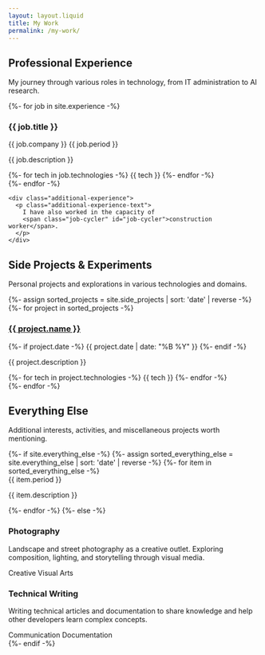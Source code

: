 ```yaml
---
layout: layout.liquid
title: My Work
permalink: /my-work/
---
```


<div class="work-container">
  <div class="work-section work-experience">
    <h2>Professional Experience</h2>
    <p>My journey through various roles in technology, from IT administration to AI research.</p>
    <div class="experience-list">
      {%- for job in site.experience -%}
      <div class="experience-item">
        <div class="experience-header">
          <h3 class="job-title">{{ job.title }}</h3>
          <div class="job-meta">
            <span class="company">{{ job.company }}</span>
            <span class="period">{{ job.period }}</span>
          </div>
        </div>
        <p class="job-description">{{ job.description }}</p>
        <div class="technologies">
          {%- for tech in job.technologies -%}
          <span class="tech-tag">{{ tech }}</span>
          {%- endfor -%}
        </div>
      </div>
      {%- endfor -%}
    </div>
    
    <div class="additional-experience">
      <p class="additional-experience-text">
        I have also worked in the capacity of 
        <span class="job-cycler" id="job-cycler">construction worker</span>.
      </p>
    </div>
  </div>

  <div class="work-divider"></div>

  <div class="work-section work-projects">
    <h2>Side Projects & Experiments</h2>
    <p>Personal projects and explorations in various technologies and domains.</p>
    <div class="side-projects-grid">
      {%- assign sorted_projects = site.side_projects | sort: 'date' | reverse -%}
      {%- for project in sorted_projects -%}
      <div class="side-project-card">
        <div class="project-header">
          <h3 class="project-title">
            <a href="{{ project.url }}" target="_blank" rel="noopener noreferrer">{{ project.name }}</a>
          </h3>
          {%- if project.date -%}
          <span class="project-date">{{ project.date | date: "%B %Y" }}</span>
          {%- endif -%}
        </div>
        <p class="project-description">{{ project.description }}</p>
        <div class="technologies">
          {%- for tech in project.technologies -%}
          <span class="tech-tag">{{ tech }}</span>
          {%- endfor -%}
        </div>
      </div>
      {%- endfor -%}
    </div>
  </div>

  <div class="work-divider"></div>

  <div class="work-section work-everything-else">
    <h2>Everything Else</h2>
    <p>Additional interests, activities, and miscellaneous projects worth mentioning.</p>
    <div class="everything-else-grid">
      {%- if site.everything_else -%}
      {%- assign sorted_everything_else = site.everything_else | sort: 'date' | reverse -%}
      {%- for item in sorted_everything_else -%}
      <div class="everything-else-card">
        <div class="everything-else-header">
          <span class="period">{{ item.period }}</span>
        </div>
        <p class="item-description">{{ item.description }}</p>
      </div>
      {%- endfor -%}
      {%- else -%}
      <div class="everything-else-card">
        <h3 class="item-title">Photography</h3>
        <p class="item-description">Landscape and street photography as a creative outlet. Exploring composition, lighting, and storytelling through visual media.</p>
        <div class="technologies">
          <span class="tech-tag">Creative</span>
          <span class="tech-tag">Visual Arts</span>
        </div>
      </div>
      <div class="everything-else-card">
        <h3 class="item-title">Technical Writing</h3>
        <p class="item-description">Writing technical articles and documentation to share knowledge and help other developers learn complex concepts.</p>
        <div class="technologies">
          <span class="tech-tag">Communication</span>
          <span class="tech-tag">Documentation</span>
        </div>
      </div>
      {%- endif -%}
    </div>
  </div>
</div>
